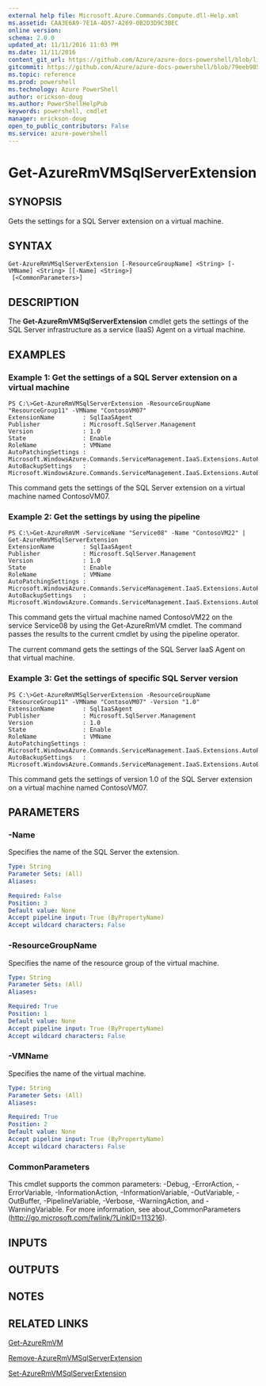 ```yaml
---
external help file: Microsoft.Azure.Commands.Compute.dll-Help.xml
ms.assetid: CAA3E6A9-7E1A-4D57-A269-0B2D3D9C3BEC
online version: 
schema: 2.0.0
updated_at: 11/11/2016 11:03 PM
ms.date: 11/11/2016
content_git_url: https://github.com/Azure/azure-docs-powershell/blob/live/azureps-cmdlets-docs/ResourceManager/AzureRM.Compute/v2.3.0/Get-AzureRMVMSqlServerExtension.md
gitcommit: https://github.com/Azure/azure-docs-powershell/blob/79eeb985ea480979357fb4695832a0c3d29a48bf/azureps-cmdlets-docs/ResourceManager/AzureRM.Compute/v2.3.0/Get-AzureRMVMSqlServerExtension.md
ms.topic: reference
ms.prod: powershell
ms.technology: Azure PowerShell
author: erickson-doug
ms.author: PowerShellHelpPub
keywords: powershell, cmdlet
manager: erickson-doug
open_to_public_contributors: False
ms.service: azure-powershell
---
```


# Get-AzureRmVMSqlServerExtension

## SYNOPSIS
Gets the settings for a SQL Server extension on a virtual machine.

## SYNTAX

```
Get-AzureRmVMSqlServerExtension [-ResourceGroupName] <String> [-VMName] <String> [[-Name] <String>]
 [<CommonParameters>]
```

## DESCRIPTION
The **Get-AzureRmVMSqlServerExtension** cmdlet gets the settings of the SQL Server infrastructure as a service (IaaS) Agent on a virtual machine.

## EXAMPLES

### Example 1: Get the settings of a SQL Server extension on a virtual machine
```
PS C:\>Get-AzureRmVMSqlServerExtension -ResourceGroupName "ResourceGroup11" -VMName "ContosoVM07"
ExtensionName        : SqlIaaSAgent
Publisher            : Microsoft.SqlServer.Management
Version              : 1.0
State                : Enable
RoleName             : VMName
AutoPatchingSettings : Microsoft.WindowsAzure.Commands.ServiceManagement.IaaS.Extensions.AutoPatchingSettings
AutoBackupSettings   : Microsoft.WindowsAzure.Commands.ServiceManagement.IaaS.Extensions.AutoBackupSettings
```

This command gets the settings of the SQL Server extension on a virtual machine named ContosoVM07.

### Example 2: Get the settings by using the pipeline
```
PS C:\>Get-AzureRmVM -ServiceName "Service08" -Name "ContosoVM22" | Get-AzureRmVMSqlServerExtension
ExtensionName        : SqlIaaSAgent
Publisher            : Microsoft.SqlServer.Management
Version              : 1.0
State                : Enable
RoleName             : VMName
AutoPatchingSettings : Microsoft.WindowsAzure.Commands.ServiceManagement.IaaS.Extensions.AutoPatchingSettings
AutoBackupSettings   : Microsoft.WindowsAzure.Commands.ServiceManagement.IaaS.Extensions.AutoBackupSettings
```

This command gets the virtual machine named ContosoVM22 on the service Service08 by using the Get-AzureRmVM cmdlet.
The command passes the results to the current cmdlet by using the pipeline operator.

The current command gets the settings of the SQL Server IaaS Agent on that virtual machine.

### Example 3: Get the settings of specific SQL Server version
```
PS C:\>Get-AzureRmVMSqlServerExtension -ResourceGroupName "ResourceGroup11" -VMName "ContosoVM07" -Version "1.0"
ExtensionName        : SqlIaaSAgent
Publisher            : Microsoft.SqlServer.Management
Version              : 1.0
State                : Enable
RoleName             : VMName
AutoPatchingSettings : Microsoft.WindowsAzure.Commands.ServiceManagement.IaaS.Extensions.AutoPatchingSettings
AutoBackupSettings   : Microsoft.WindowsAzure.Commands.ServiceManagement.IaaS.Extensions.AutoBackupSettings
```

This command gets the settings of version 1.0 of the SQL Server extension on a virtual machine named ContosoVM07.

## PARAMETERS

### -Name
Specifies the name of the SQL Server the extension.

```yaml
Type: String
Parameter Sets: (All)
Aliases: 

Required: False
Position: 3
Default value: None
Accept pipeline input: True (ByPropertyName)
Accept wildcard characters: False
```

### -ResourceGroupName
Specifies the name of the resource group of the virtual machine.

```yaml
Type: String
Parameter Sets: (All)
Aliases: 

Required: True
Position: 1
Default value: None
Accept pipeline input: True (ByPropertyName)
Accept wildcard characters: False
```

### -VMName
Specifies the name of the virtual machine.

```yaml
Type: String
Parameter Sets: (All)
Aliases: 

Required: True
Position: 2
Default value: None
Accept pipeline input: True (ByPropertyName)
Accept wildcard characters: False
```

### CommonParameters
This cmdlet supports the common parameters: -Debug, -ErrorAction, -ErrorVariable, -InformationAction, -InformationVariable, -OutVariable, -OutBuffer, -PipelineVariable, -Verbose, -WarningAction, and -WarningVariable. For more information, see about_CommonParameters (http://go.microsoft.com/fwlink/?LinkID=113216).

## INPUTS

## OUTPUTS

## NOTES

## RELATED LINKS

[Get-AzureRmVM](xref:ResourceManager/AzureRM.Compute/v2.3.0/Get-AzureRmVM.md)

[Remove-AzureRmVMSqlServerExtension](xref:ResourceManager/AzureRM.Compute/v2.3.0/Remove-AzureRMVMSqlServerExtension.md)

[Set-AzureRmVMSqlServerExtension](xref:ResourceManager/AzureRM.Compute/v2.3.0/Set-AzureRMVMSqlServerExtension.md)


